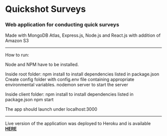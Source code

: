 # Quickshot Surveys

### Web application for conducting quick surveys  

Made with MongoDB Atlas, Express.js, Node.js and React.js with addition of Amazon S3

---
How to run:

Node and NPM have to be installed. 

Inside root folder: 
npm install to install dependencies listed in package.json
Create config folder with config.env file containing appropriate environmental variables. 
nodemon server to start the server

Inside client folder: 
npm install to install dependencies listed in package.json
npm start

The app should launch under localhost:3000



---

Live version of the application was deployed to Heroku and is available [**HERE**](https://quickshot-surveys.herokuapp.com/)
